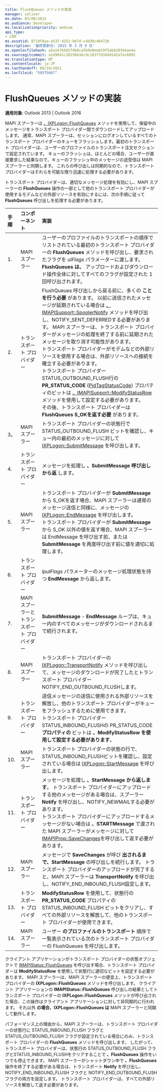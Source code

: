 ```yaml
---
title: FlushQueues メソッドの実装
manager: soliver
ms.date: 03/09/2015
ms.audience: Developer
ms.localizationpriority: medium
api_type:
- COM
ms.assetid: 8719f8aa-a537-4253-b67d-c4d38c40472b
description: '最終更新日: 2015 年 3 月 9 日'
ms.openlocfilehash: a2e2476582f4b8ca5b9e0ee819f5eb610344ae4a
ms.sourcegitcommit: a1d9041c20256616c9c183f7d1049142a7ac6991
ms.translationtype: MT
ms.contentlocale: ja-JP
ms.lasthandoff: 09/24/2021
ms.locfileid: "59575667"
---
```

# <a name="implementing-the-flushqueues-method"></a>FlushQueues メソッドの実装

  
  
**適用対象**: Outlook 2013 | Outlook 2016 
  
MAPI スプーラーは [、IXPLogon::FlushQueues](ixplogon-flushqueues.md) メソッドを使用して、保留中のメッセージをトランスポート プロバイダー間でダウンロードしてアップロードします。 通常、MAPI スプーラーは、セッションにログオンしているすべてのトランスポート プロバイダーのキューをフラッシュします。最初のトランスポート プロバイダーは、ユーザーのプロファイルのトランスポート注文セクションで設定されています。 キューのフラッシュは、ほとんどの場合、ユーザーが直接要求した結果なので、キューのフラッシュ中のメッセージの送受信は MAPI スプーラーと同期します。 これらの呼び出しは同期的なので、トランスポート プロバイダーはそれらを可能な限り迅速に処理する必要があります。 
  
トランスポート プロバイダーは、適切なメッセージ処理を有効にし、MAPI スプーラーの **FlushQueues** 操作の一部として他のトランスポート プロバイダーが使用するモデムなどの外部リソースを有効にするには、次の手順に従って **FlushQueues** 呼び出しを処理する必要があります。 
  
|**手順**|**コンポーネント**|**実装**|
|:-----|:-----|:-----|
|1.  <br/> |MAPI スプーラー  <br/> |ユーザーのプロファイルのトランスポートの順序でリストされている最初のトランスポート プロバイダーの **FlushQueues** メソッドを呼び出し、要求されたフラグを  _ulFlags_ パラメーターに渡します。 **FlushQueues は、** アップロードおよびダウンロード操作全体に対してすべてのフラグが設定された 1 回呼び出されます。  <br/> |
|2.  <br/> |トランスポート プロバイダー  <br/> |FlushQueues 呼び出しから戻る前に、多くの **ことを行う必要** があります。 以前に送信されたメッセージが延期されている場合は [、IMAPISupport::SpoolerNotify](imapisupport-spoolernotify.md) メソッドを呼び出し、NOTIFY_SENT_DEFERREDする必要があります。 MAPI スプーラーは、トランスポート プロバイダーがメッセージの処理を終了する前に延期されたメッセージを取り消す可能性があります。  <br/> トランスポート プロバイダーがモデムなどの外部リソースを使用する場合は、外部リソースへの接続を確立する必要があります。  <br/> トランスポート プロバイダー STATUS_OUTBOUND_FLUSH行の **PR_STATUS_CODE** ([PidTagStatusCode](pidtagstatuscode-canonical-property.md)) プロパティのビットは [、IMAPISupport::ModifyStatusRow](imapisupport-modifystatusrow.md) メソッドを使用して設定する必要があります。  <br/> その後、トランスポート プロバイダーは **FlushQueues S_OKを返す必要** があります。  <br/> |
|3。  <br/> |MAPI スプーラー  <br/> |トランスポート プロバイダーの状態行で STATUS_OUTBOUND_FLUSH ビットを確認し、キュー内の最初のメッセージに対して [IXPLogon::SubmitMessage](ixplogon-submitmessage.md) を呼び出します。  <br/> |
|4.  <br/> |トランスポート プロバイダー  <br/> |メッセージを処理し **、SubmitMessage 呼び出しから返** します。  <br/> |
|5.  <br/> |MAPI スプーラー  <br/> |トランスポート プロバイダーが **SubmitMessage** から S_OKを返す場合、MAPI スプーラーは通常のメッセージ送信と同様に、メッセージの [IXPLogon::EndMessage](ixplogon-endmessage.md) を呼び出します。  <br/> トランスポート プロバイダーが **SubmitMessage** から S_OK 以外の値を返す場合、MAPI スプーラーは EndMessage を呼び出す前、または **SubmitMessage** を再度呼び出す前に値を適切に処理します。   <br/> |
|6.  <br/> |トランスポート プロバイダー  <br/> |_lpulFlags_ パラメーターのメッセージ処理状態を持つ **EndMessage** から返します。  <br/> |
|7.  <br/> |MAPI スプーラーとトランスポート プロバイダー  <br/> |**SubmitMessage** -  **EndMessage** ループは、キュー内のすべてのメッセージがダウンロードされるまで続行されます。  <br/> |
|8.  <br/> |MAPI スプーラー  <br/> |トランスポート プロバイダーの [IXPLogon::TransportNotify](ixplogon-transportnotify.md) メソッドを呼び出して、メッセージのダウンロードが完了したとトランスポート プロバイダー NOTIFY_END_OUTBOUND_FLUSHします。  <br/> |
|9.  <br/> |トランスポート プロバイダー  <br/> |送信メッセージの送信に使用される外部リソースを解放し、他のトランスポート プロバイダーがキューをフラッシュするために使用できます。  <br/> トランスポート プロバイダー STATUS_INBOUND_FLUSHの PR_STATUS_CODE **プロパティの** ビットは **、ModifyStatusRow を使用して設定する必要があります**。  <br/> |
|10.  <br/> |MAPI スプーラー  <br/> |トランスポート プロバイダーの状態の行で、STATUS_INBOUND_FLUSHビットを確認し、設定されている場合は [IXPLogon::StartMessage](ixplogon-startmessage.md) を呼び出します。  <br/> |
|11.  <br/> |トランスポート プロバイダー  <br/> |メッセージを処理し **、StartMessage から返します**。 トランスポート プロバイダーにアップロードする他のメッセージがある場合は、スプーラー **Notify** を呼び出し、NOTIFY_NEWMAILする必要があります。  <br/> トランスポート プロバイダーにアップロードするメッセージがない場合は **、STARTMessage** で渡された MAPI スプーラーがメッセージに対して [IMAPIProp::SaveChanges](imapiprop-savechanges.md)を呼び出して返す必要があります。  <br/> |
|12.  <br/> |MAPI スプーラー  <br/> |メッセージで **SaveChanges** が呼び **出されるまで、StartMessage** の呼び出しを続行します。 トランスポート プロバイダーのアップロードが完了すると、MAPI スプーラーは **TransportNotify** を呼び出し、NOTIFY_END_INBOUND_FLUSH設定します。  <br/> |
|13.  <br/> |トランスポート プロバイダー  <br/> |**ModifyStatusRow** を使用して、状態行の **PR_STATUS_CODE** プロパティの STATUS_INBOUND_FLUSH ビットをクリアし、すべての外部リソースを解放して、他のトランスポート プロバイダーが使用できます。  <br/> |
|14.  <br/> |MAPI スプーラー  <br/> |ユーザー **のプロファイルのトランスポート** 順序で一覧表示されている次のトランスポート プロバイダーの FlushQueues を呼び出します。  <br/> |
   
クライアント アプリケーションがトランスポート プロバイダーの状態オブジェクトで [IMAPIStatus::FlushQueues](imapistatus-flushqueues.md) を呼び出す場合、トランスポート プロバイダーは **ModifyStatusRow** を使用して状態行に適切なビットを設定する必要があります。 MAPI スプーラーは、MAPI スプーラーの便宜上、トランスポート プロバイダーの **IXPLogon::FlushQueues** メソッドを呼び出します。 クライアント アプリケーションの **IMAPIStatus::FlushQueues** 呼び出しの結果としてトランスポート プロバイダーの **IXPLogon::FlushQueues** メソッドが呼び出された場合、この操作はクライアント アプリケーションに対して非同期的に行われます。 それ以外 **の場合、IXPLogon::FlushQueues は** MAPI スプーラーと同期して動作します。 
  
パフォーマンス上の理由から、MAPI スプーラーは、トランスポート プロバイダーの状態行に STATUS_INBOUND_FLUSH フラグと STATUS_OUTBOUND_FLUSH フラグが設定されている場合にのみ、トランスポート プロバイダーの **FlushQueues** メソッドを呼び出します。 したがって、トランスポート プロバイダーは、状態行の STATUS_OUTBOUND_FLUSH フラグとSTATUS_INBOUND_FLUSHをクリアすることで **、FlushQueues** 操作をいつでも停止できます。 MAPI スプーラーがシャットダウン中で **、FlushQueues** 操作を終了する必要がある場合は、トランスポート **Notify** を呼び出し、NOTIFY_END_INBOUND_FLUSH フラグと NOTIFY_END_OUTBOUND_FLUSH フラグの両方を設定します。 トランスポート プロバイダーは、すべての外部リソースを解放して返す必要があります。 
  


